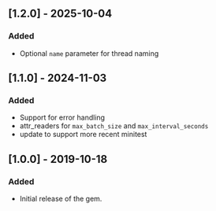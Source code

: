 ## [1.2.0] - 2025-10-04
### Added
- Optional `name` parameter for thread naming

## [1.1.0] - 2024-11-03
### Added
- Support for error handling
- attr_readers for `max_batch_size` and `max_interval_seconds`
- update to support more recent minitest

## [1.0.0] - 2019-10-18
### Added
- Initial release of the gem.
